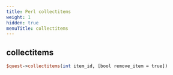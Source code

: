 ```yaml
---
title: Perl collectitems
weight: 1
hidden: true
menuTitle: collectitems
---
```

## collectitems
```perl
$quest->collectitems(int item_id, [bool remove_item = true])
```